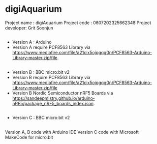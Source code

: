 # digiAquarium
Project name : digiAquarium  Project code : 0607202325662348  Project developer: Grit Soonjun
##
- Version A : Arduino
- Version A require PCF8563 Library via https://www.mediafire.com/file/a21cix5ojpgqg0n/PCF8563-Arduino-Library-master.zip/file.
##
- Version B : BBC micro:bit v2
- Version B require PCF8563 Library via https://www.mediafire.com/file/a21cix5ojpgqg0n/PCF8563-Arduino-Library-master.zip/file
- Version B Nordic Semiconductor nRF5 Boards via https://sandeepmistry.github.io/arduino-nRF5/package_nRF5_boards_index.json.
##
- Version C : BBC micro:bit v2
##
Version A, B code with Arduino IDE
Version C code with Microsoft MakeCode for micro:bit
